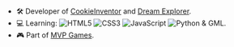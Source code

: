 - 🛠 Developer of [CookieInventor](https://gamejolt.com/games/cookieinventor/825626) and [Dream Explorer](https://gamejolt.com/games/DreamExplorer/923212). 
- 💻 Learning:  ![HTML5](https://img.shields.io/badge/html5-%23E34F26.svg?style=for-the-badge&logo=html5&logoColor=white&style=flat) ![CSS3](https://img.shields.io/badge/css3-%231572B6.svg?style=for-the-badge&logo=css3&logoColor=white&style=flat) ![JavaScript](https://img.shields.io/badge/javascript-%23323330.svg?style=for-the-badge&logo=javascript&logoColor=%23F7DF1E&style=flat) ![Python](https://img.shields.io/badge/python-3670A0?style=for-the-badge&logo=python&logoColor=ffdd54&style=flat) & GML. 
- 🎮 Part of [MVP Games](https://github.com/MVPGamesDevs).

